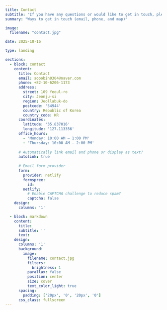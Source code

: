 ```yaml
---
title: Contact
subtitle: "If you have any questions or would like to get in touch, please see the information below."
summary: "Ways to get in touch (email, phone, and map)"

image:
  filename: "contact.jpg"

date: 2025-10-16

type: landing

sections:
  - block: contact
    content:
      title: Contact
      email: sooobin0304@naver.com
      phone: +82-10-6206-1173
      address:
        street: 109 Yeoul-ro
        city: Jeonju-si
        region: Jeollabuk-do
        postcode: '54944'
        country: Republic of Korea
        country_code: KR
      coordinates:
        latitude: '35.837016'
        longitude: '127.113356'
      office_hours:
        - 'Monday: 10:00 AM – 1:00 PM'
        - 'Thursday: 10:00 AM – 2:00 PM'
      
      # Automatically link email and phone or display as text?
      autolink: true
    
      # Email form provider
      form:
        provider: netlify
        formspree:
          id:
        netlify:
          # Enable CAPTCHA challenge to reduce spam?
          captcha: false
    design:
      columns: '1'

  - block: markdown
    content:
      title:
      subtitle: ''
      text:
    design:
      columns: '1'
      background:
        image: 
          filename: contact.jpg
          filters:
            brightness: 1
          parallax: false
          position: center
          size: cover
          text_color_light: true
      spacing:
        padding: ['20px', '0', '20px', '0']
      css_class: fullscreen
---
```

